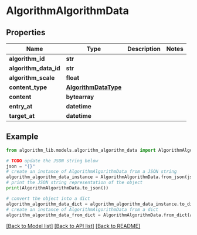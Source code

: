 # AlgorithmAlgorithmData


## Properties

Name | Type | Description | Notes
------------ | ------------- | ------------- | -------------
**algorithm_id** | **str** |  | 
**algorithm_data_id** | **str** |  | 
**algorithm_scale** | **float** |  | 
**content_type** | [**AlgorithmDataType**](AlgorithmDataType.md) |  | 
**content** | **bytearray** |  | 
**entry_at** | **datetime** |  | 
**target_at** | **datetime** |  | 

## Example

```python
from algorithm_lib.models.algorithm_algorithm_data import AlgorithmAlgorithmData

# TODO update the JSON string below
json = "{}"
# create an instance of AlgorithmAlgorithmData from a JSON string
algorithm_algorithm_data_instance = AlgorithmAlgorithmData.from_json(json)
# print the JSON string representation of the object
print(AlgorithmAlgorithmData.to_json())

# convert the object into a dict
algorithm_algorithm_data_dict = algorithm_algorithm_data_instance.to_dict()
# create an instance of AlgorithmAlgorithmData from a dict
algorithm_algorithm_data_from_dict = AlgorithmAlgorithmData.from_dict(algorithm_algorithm_data_dict)
```
[[Back to Model list]](../README.md#documentation-for-models) [[Back to API list]](../README.md#documentation-for-api-endpoints) [[Back to README]](../README.md)


